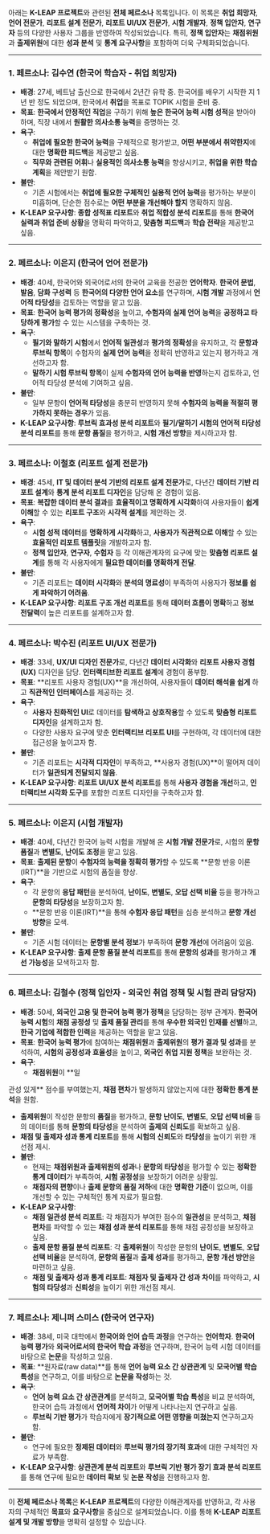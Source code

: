 아래는 **K-LEAP 프로젝트**와 관련된 **전체 페르소나** 목록입니다. 이 목록은 **취업 희망자**, **언어 전문가**, **리포트 설계 전문가**, **리포트 UI/UX 전문가**, **시험 개발자**, **정책 입안자**, **연구자** 등의 다양한 사용자 그룹을 반영하여 작성되었습니다. 특히, **정책 입안자**는 **채점위원**과 **출제위원**에 대한 **성과 분석** 및 **통계 요구사항**을 포함하여 더욱 구체화되었습니다.

---

### 1. **페르소나: 김수연 (한국어 학습자 - 취업 희망자)**

- **배경**: 27세, 베트남 출신으로 한국에서 2년간 유학 중. 한국어를 배우기 시작한 지 1년 반 정도 되었으며, 한국에서 **취업**을 목표로 TOPIK 시험을 준비 중.
- **목표**: **한국에서 안정적인 직업**을 구하기 위해 **높은 한국어 능력 시험 성적**을 받아야 하며, 직장 내에서 **원활한 의사소통 능력**을 증명하는 것.
- **욕구**:
  - **취업에 필요한 한국어 능력**을 구체적으로 평가받고, **어떤 부분에서 취약한지**에 대한 **명확한 피드백**을 제공받고 싶음.
  - **직무와 관련된 어휘**나 **실용적인 의사소통 능력**을 향상시키고, **취업을 위한 학습 계획**을 제안받기 원함.
- **불만**:
  - 기존 시험에서는 **취업에 필요한 구체적인 실용적 언어 능력**을 평가하는 부분이 미흡하며, 단순한 점수로는 **어떤 부분을 개선해야 할지** 명확하지 않음.
- **K-LEAP 요구사항**: **종합 성적표 리포트**와 **취업 적합성 분석 리포트**를 통해 **한국어 실력과 취업 준비 상황**을 명확히 파악하고, **맞춤형 피드백**과 **학습 전략**을 제공받고 싶음.

---

### 2. **페르소나: 이은지 (한국어 언어 전문가)**

- **배경**: 40세, 한국어와 외국어로서의 한국어 교육을 전공한 **언어학자**. **한국어 문법**, **발음**, **담화 구성력** 등 **한국어의 다양한 언어 요소**를 연구하며, **시험 개발** 과정에서 **언어적 타당성**을 검토하는 역할을 맡고 있음.
- **목표**: **한국어 능력 평가의 정확성**을 높이고, **수험자의 실제 언어 능력**을 **공정하고 타당하게 평가**할 수 있는 시스템을 구축하는 것.
- **욕구**:
  - **필기와 말하기 시험**에서 **언어적 일관성**과 **평가의 정확성**을 유지하고, 각 **문항과 루브릭 항목**이 수험자의 **실제 언어 능력**을 정확히 반영하고 있는지 평가하고 개선하고자 함.
  - **말하기 시험 루브릭 항목**이 실제 **수험자의 언어 능력을 반영**하는지 검토하고, 언어적 타당성 분석에 기여하고 싶음.
- **불만**:
  - 일부 문항이 **언어적 타당성**을 충분히 반영하지 못해 **수험자의 능력을 적절히 평가하지 못하는 경우**가 있음.
- **K-LEAP 요구사항**: **루브릭 효과성 분석 리포트**와 **필기/말하기 시험의 언어적 타당성 분석 리포트**를 통해 **문항 품질**을 평가하고, **시험 개선 방향**을 제시하고자 함.

---

### 3. **페르소나: 이철호 (리포트 설계 전문가)**

- **배경**: 45세, **IT 및 데이터 분석 기반의 리포트 설계 전문가**로, 다년간 **데이터 기반 리포트 설계**와 **통계 분석 리포트 디자인**을 담당해 온 경험이 있음.
- **목표**: **복잡한 데이터 분석 결과**를 **효율적이고 명확하게 시각화**하여 사용자들이 **쉽게 이해**할 수 있는 **리포트 구조**와 **시각적 설계**를 제안하는 것.
- **욕구**:
  - **시험 성적 데이터**를 **명확하게 시각화**하고, **사용자가 직관적으로 이해**할 수 있는 **효율적인 리포트 템플릿**을 개발하고자 함.
  - **정책 입안자**, **연구자**, **수험자** 등 각 이해관계자의 요구에 맞는 **맞춤형 리포트 설계**를 통해 각 사용자에게 **필요한 데이터를 명확하게 전달**.
- **불만**:
  - 기존 리포트는 **데이터 시각화**와 **분석의 명료성**이 부족하여 사용자가 **정보를 쉽게 파악하기 어려움**.
- **K-LEAP 요구사항**: **리포트 구조 개선 리포트**를 통해 **데이터 흐름이 명확**하고 **정보 전달력**이 높은 리포트를 설계하고자 함.

---

### 4. **페르소나: 박수진 (리포트 UI/UX 전문가)**

- **배경**: 33세, **UX/UI 디자인 전문가**로, 다년간 **데이터 시각화**와 **리포트 사용자 경험(UX)** 디자인을 담당. **인터랙티브한 리포트 설계**에 경험이 풍부함.
- **목표**: **리포트 사용자 경험(UX)**을 개선하여, 사용자들이 **데이터 해석을 쉽게** 하고 **직관적인 인터페이스**를 제공하는 것.
- **욕구**:
  - **사용자 친화적인 UI**로 데이터를 **탐색하고 상호작용**할 수 있도록 **맞춤형 리포트 디자인**을 설계하고자 함.
  - 다양한 사용자 요구에 맞춘 **인터랙티브 리포트 UI**를 구현하여, 각 데이터에 대한 접근성을 높이고자 함.
- **불만**:
  - 기존 리포트는 **시각적 디자인**이 부족하고, **사용자 경험(UX)**이 떨어져 데이터가 **일관되게 전달되지 않음**.
- **K-LEAP 요구사항**: **리포트 UI/UX 분석 리포트**를 통해 **사용자 경험을 개선**하고, **인터랙티브 시각화 도구**를 포함한 리포트 디자인을 구축하고자 함.

---

### 5. **페르소나: 이은지 (시험 개발자)**

- **배경**: 40세, 다년간 한국어 능력 시험을 개발해 온 **시험 개발 전문가**로, 시험의 **문항 품질**과 **변별도**, **난이도 조정**을 맡고 있음.
- **목표**: **출제된 문항**이 **수험자의 능력을 정확히 평가**할 수 있도록 **문항 반응 이론(IRT)**을 기반으로 시험의 품질을 향상.
- **욕구**:
  - 각 문항의 **응답 패턴**을 분석하여, **난이도**, **변별도**, **오답 선택 비율** 등을 평가하고 **문항의 타당성**을 보장하고자 함.
  - **문항 반응 이론(IRT)**을 통해 **수험자 응답 패턴**을 심층 분석하고 **문항 개선 방향**을 모색.
- **불만**:
  - 기존 시험 데이터는 **문항별 분석 정보**가 부족하여 **문항 개선**에 어려움이 있음.
- **K-LEAP 요구사항**: **출제 문항 품질 분석 리포트**를 통해 **문항의 성과**를 평가하고 **개선 가능성**을 모색하고자 함.

---

### 6. **페르소나: 김철수 (정책 입안자 - 외국인 취업 정책 및 시험 관리 담당자)**

- **배경**: 50세, **외국인 고용 및 한국어 능력 평가 정책**을 담당하는 정부 관계자. **한국어 능력 시험**의 **채점 공정성** 및 **출제 품질 관리**를 통해 **우수한 외국인 인재를 선별**하고, **한국 기업에 적합한 인력**을 제공하는 역할을 맡고 있음.
- **목표**: **한국어 능력 평가**에 참여하는 **채점위원**과 **출제위원**의 **평가 결과 및 성과**를 분석하여, **시험의 공정성과 효율성**을 높이고, **외국인 취업 지원 정책**을 보완하는 것.
- **욕구**:
  - **채점위원**이 **일

관성 있게** 점수를 부여했는지, **채점 편차**가 발생하지 않았는지에 대한 **정확한 통계 분석**을 원함.
  - **출제위원**이 작성한 문항의 **품질**을 평가하고, **문항 난이도**, **변별도**, **오답 선택 비율** 등의 데이터를 통해 **문항의 타당성**을 분석하여 **출제의 신뢰도**를 확보하고 싶음.
  - **채점 및 출제자 성과 통계 리포트**를 통해 **시험의 신뢰도**와 **타당성**을 높이기 위한 개선점 제시.
- **불만**:
  - 현재는 **채점위원과 출제위원의 성과**나 **문항의 타당성**을 평가할 수 있는 **정확한 통계 데이터**가 부족하여, **시험 공정성**을 보장하기 어려운 상황임.
  - **채점자의 편향**이나 **출제 문항의 품질 저하**에 대한 **명확한 기준**이 없으며, 이를 개선할 수 있는 구체적인 통계 자료가 필요함.
- **K-LEAP 요구사항**:
  - **채점 일관성 분석 리포트**: 각 채점자가 부여한 점수의 **일관성**을 분석하고, **채점 편차**를 파악할 수 있는 **채점 성과 분석 리포트**를 통해 채점 공정성을 보장하고 싶음.
  - **출제 문항 품질 분석 리포트**: 각 **출제위원**이 작성한 문항의 **난이도**, **변별도**, **오답 선택 비율**을 분석하여, **문항의 품질**과 **출제 성과**를 평가하고, **문항 개선 방안**을 마련하고 싶음.
  - **채점 및 출제자 성과 통계 리포트**: **채점자 및 출제자 간 성과 차이**를 파악하고, **시험의 타당성**과 **신뢰성**을 높이기 위한 개선점 제시.

---

### 7. **페르소나: 제니퍼 스미스 (한국어 연구자)**

- **배경**: 38세, 미국 대학에서 **한국어와 언어 습득 과정**을 연구하는 **언어학자**. **한국어 능력 평가**와 **외국어로서의 한국어 학습 과정**을 연구하며, 한국어 능력 시험 데이터를 바탕으로 **논문**을 작성하고 있음.
- **목표**: **원자료(raw data)**를 통해 **언어 능력 요소 간 상관관계** 및 **모국어별 학습 특성**을 연구하고, 이를 바탕으로 **논문을 작성**하는 것.
- **욕구**:
  - **언어 능력 요소 간 상관관계**를 분석하고, **모국어별 학습 특성**을 비교 분석하여, 한국어 습득 과정에서 **언어적 차이**가 어떻게 나타나는지 연구하고 싶음.
  - **루브릭 기반 평가**가 학습자에게 **장기적으로 어떤 영향을 미쳤는지** 연구하고자 함.
- **불만**:
  - 연구에 필요한 **정제된 데이터**와 **루브릭 평가의 장기적 효과**에 대한 구체적인 자료가 부족함.
- **K-LEAP 요구사항**: **상관관계 분석 리포트**와 **루브릭 기반 평가 장기 효과 분석 리포트**를 통해 연구에 필요한 **데이터 확보** 및 **논문 작성**을 진행하고자 함.

---

이 **전체 페르소나 목록**은 **K-LEAP 프로젝트**의 다양한 이해관계자를 반영하고, 각 사용자의 구체적인 **목표**와 **요구사항**을 중심으로 설계되었습니다. 이를 통해 **K-LEAP 리포트 설계 및 개발 방향**을 명확히 설정할 수 있습니다.